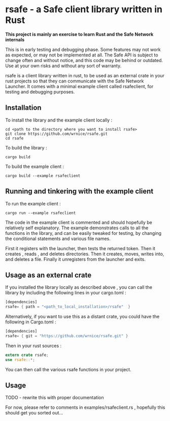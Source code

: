 # rsafe - a Safe client library written in Rust

**This project is mainly an exercise to learn Rust and the Safe Network internals**

This is in early testing and debugging phase. Some features may not work as expected, or may not be implemented at all.
The Safe API is subject to change often and without notice, and this code may be behind or outdated.
Use at your own risks and without any sort of warranty.

rsafe is a client library written in rust, to be used as an external crate in your rust projects so that they can communicate with the Safe Network Launcher.
It comes with a minimal example client called rsafeclient, for testing and debugging purposes.

## Installation

To install the library and the example client locally :


	cd <path to the directory where you want to install rsafe>
	git clone https://github.com/wrnice/rsafe.git
	cd rsafe
	
To build the library :

	cargo build 
	
To build the example client :

	cargo build --example rsafeclient
	

## Running and tinkering with the example client

	
To run the example client :

	cargo run --example rsafeclient
	
The code in the example client is commented and should hopefully be relatively self explanatory.
The example demonstrates calls to all the functions in the library, and can be easily tweaked for testing, by changing the conditional statements and various file names.

First it registers with the launcher, then tests the returned token.
Then it creates , reads , and deletes directories.
Then it creates, moves, writes into, and deletes a file.
Finally it unregisters from the launcher and exits.	
	
## Usage as an external crate

If you installed the library locally as described above , you can call the library by including the following lines in your cargo.toml :

```rust
[dependencies]
rsafe= { path = "<path_to_local_installation>/rsafe"  }
```

Alternatively, if you want to use this as a distant crate, you could have the following in Cargo.toml :

```rust
[dependencies]
rsafe= { git = "https://github.com/wrnice/rsafe.git" }
```

Then in your rust sources :

```rust
extern crate rsafe;
use rsafe::*;
```

You can then call the various rsafe functions in your project.

## Usage

TODO - rewrite this with proper documentation

For now, please refer to comments in examples/rsafeclient.rs , hopefully this should get you sorted out...
